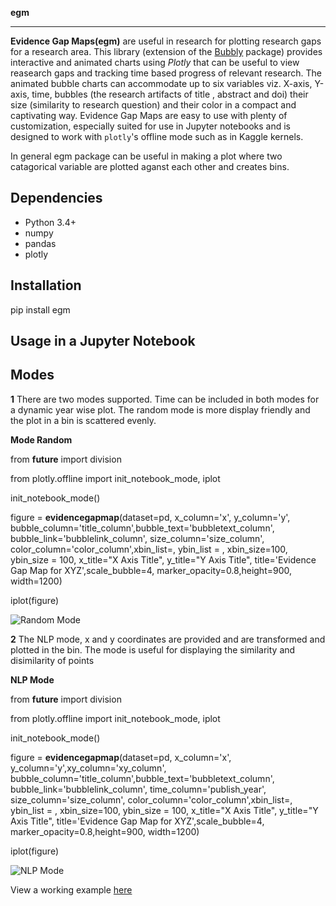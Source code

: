 **egm**
******************************

**Evidence Gap Maps(egm)** are useful in research for plotting research gaps for a research area. This library (extension of the [Bubbly]( https://github.com/AashitaK/bubbly) package) provides interactive and animated charts using *Plotly* that can be useful to view reasearch gaps and tracking time based progress of relevant research. The animated bubble charts can accommodate up to six variables viz. X-axis, Y-axis, time, bubbles (the research artifacts of title , abstract and doi) their size (similarity to research question) and their color in a compact and captivating way. Evidence Gap Maps are easy to use with plenty of customization, especially suited for use in Jupyter notebooks and is designed to work with ``plotly``'s offline mode such as in Kaggle kernels. 

In general egm package can be useful in making a plot where two catagorical variable are plotted aganst each other and creates bins.

Dependencies
------------
* Python 3.4+
* numpy
* pandas 
* plotly

Installation
-------------
pip install egm

  
Usage in a Jupyter Notebook
----------------------------

**Modes**
----------------------------
**1** There are two modes supported. Time can be included in both modes for a dynamic year wise plot. The random mode is more display friendly and the plot in a bin is scattered evenly. 


**Mode Random**

from __future__ import division

from plotly.offline import init_notebook_mode, iplot

init_notebook_mode()

figure = **evidencegapmap**(dataset=pd, x_column='x', y_column='y',
  bubble_column='title_column',bubble_text='bubbletext_column', bubble_link='bubblelink_column', size_column='size_column', color_column='color_column',xbin_list=<list1>, ybin_list = <list2>,
  xbin_size=100, ybin_size = 100, x_title="X Axis Title", y_title="Y Axis Title", title='Evidence Gap Map for XYZ',scale_bubble=4, marker_opacity=0.8,height=900, width=1200)

iplot(figure)
  
![Random Mode](./egm.png?raw=true "Random Mode")
  
**2** The NLP mode, x and y coordinates are provided and are transformed and plotted in the bin. The mode is useful for displaying the similarity and disimilarity of points
 
 **NLP Mode**
 
from __future__ import division

from plotly.offline import init_notebook_mode, iplot

init_notebook_mode()

 figure = **evidencegapmap**(dataset=pd, x_column='x', y_column='y',xy_column='xy_column',
  bubble_column='title_column',bubble_text='bubbletext_column', bubble_link='bubblelink_column', time_column='publish_year', size_column='size_column', color_column='color_column',xbin_list=<list1>, ybin_list = <list2>,
  xbin_size=100, ybin_size = 100, x_title="X Axis Title", y_title="Y Axis Title", title='Evidence Gap Map for XYZ',scale_bubble=4, marker_opacity=0.8,height=900, width=1200)
  
 iplot(figure)

![NLP Mode](./egm.gif?raw=true "NLP Mode")


View a working example [here](https://www.kaggle.com/uplytics/evidence-gap-map-for-risk-areas)





